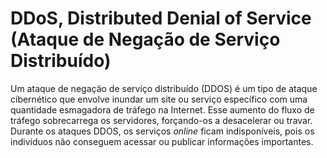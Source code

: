 # DDoS, Distributed Denial of Service (Ataque de Negação de Serviço Distribuído)

Um ataque de negação de serviço distribuído (DDOS) é um tipo de ataque cibernético que envolve inundar um site ou serviço específico com uma quantidade esmagadora de tráfego na Internet. Esse aumento do fluxo de tráfego sobrecarrega os servidores, forçando-os a desacelerar ou travar. Durante os ataques DDOS, os serviços _online_ ficam indisponíveis, pois os indivíduos não conseguem acessar ou publicar informações importantes.

